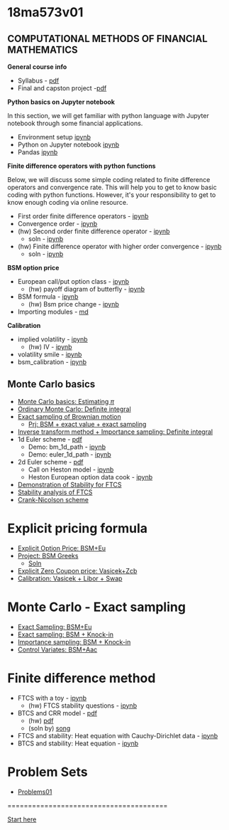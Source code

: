 # 18ma573v01 

## COMPUTATIONAL METHODS OF FINANCIAL MATHEMATICS

__General course info__

- Syllabus - [pdf](doc/syllabus_v01.pdf)
- Final and capston project -[pdf](./doc/capstone.pdf)

__Python basics on Jupyter notebook__

In this section, we will get familiar with python language with Jupyter notebook through some financial applications.

- Environment setup [ipynb](https://github.com/songqsh/18ma573pub/blob/master/src/first_notebook_v01.ipynb)
- Python on Jupyter notebook [ipynb](src/python_notebook.ipynb)
- Pandas [ipynb](src/pandas_basics.ipynb)

__Finite difference operators with python functions__

Below, we will discuss some simple coding related to finite difference operators and convergence rate. This will help you to get to know basic coding with python functions. However, it's your responsibility to get to know enough coding via online resource. 

- First order finite difference operators - [ipynb](src/first_fd_v01.ipynb)
- Convergence order - [ipynb](src/ffd_convergence_rate_v01.ipynb)
- (hw) Second order finite difference operator - [ipynb](src/second_fd.ipynb) 
    - soln - [ipynb](src/second_fd_soln.ipynb)
- (hw) Finite difference operator with higher order convergence - [ipynb](src/ex_fd.ipynb)
    - soln - [ipynb](src/ex_fd_soln.ipynb)


__BSM option price__

- European call/put option class - 
    [ipynb](https://github.com/songqsh/18ma573pub/blob/master/src/european_options_class.ipynb)
    - (hw) payoff diagram of butterfly - 
        [ipynb](https://github.com/songqsh/18ma573pub/blob/master/src/option_combinations.ipynb)
- BSM formula - 
    [ipynb](https://github.com/songqsh/18ma573pub/blob/master/src/bsm_formula_v01.ipynb)
    - (hw) Bsm price change -
        [ipynb](https://github.com/songqsh/18ma573pub/blob/master/src/bsm_price_change.ipynb)
- Importing modules - 
    [md](https://github.com/songqsh/18ma573pub/blob/master/src/import_modules.md)
    
__Calibration__

- implied volatility - [ipynb](https://nbviewer.jupyter.org/github/songqsh/18ma573pub/blob/master/src/implied_vol_v01.ipynb)
    - (hw) IV - [ipynb](https://nbviewer.jupyter.org/github/songqsh/18ma573pub/blob/master/src/hw_implied_vol.ipynb)
- volatility smile  - [ipynb](https://nbviewer.jupyter.org/github/songqsh/18ma573pub/blob/master/src/vol_smile.ipynb)
- bsm_calibration - [ipynb](https://nbviewer.jupyter.org/github/songqsh/18ma573pub/blob/master/src/bsm_calibration.ipynb)
    
    
## Monte Carlo basics

- [Monte Carlo basics: Estimating $\pi$](./doc/pi_mc_01.pdf)
- [Ordinary Monte Carlo: Definite integral](./doc/omc_integral.pdf)
- [Exact sampling of Brownian motion](./src/bm_1d.ipynb)
    - [Prj: BSM + exact value + exact sampling](./doc/omc_integral_prj.pdf)
- [Inverse transform method + Importance sampling: Definite integral](./doc/is_it_integral.pdf)
- 1d Euler scheme - [pdf](./doc/euler_sde_1d.pdf)
    - Demo: bm_1d_path - [ipynb](./src/bm_1d_path.ipynb)
    - Demo: euler_1d_path - [ipynb](./src/euler_1d.ipynb)
- 2d Euler scheme - [pdf](./doc/euler_sde_2d.pdf)
    - Call on Heston model - [ipynb](./src/euler_heston.ipynb)
    - Heston European option data cook - [ipynb](./src/heston_data_cook.ipynb)
- [Demonstration of Stability for FTCS](./doc/stability_ftcs_01.pdf)
- [Stability analysis of FTCS](./doc/stability_ftcs_02.pdf)
- [Crank-Nicolson scheme](./doc/stability_ftcs_03.pdf)


# Explicit pricing formula

- [Explicit Option Price: BSM+Eu](./src/explicit_bsm_eu.ipynb)
- [Project: BSM Greeks](./src/explicit_bsm_greeks.ipynb)
    - [Soln](./src/explicit_bsm_greeks_soln.ipynb)
- [Explicit Zero Coupon price: Vasicek+Zcb](./src/explicit_vasicek_zcb.ipynb)
- [Calibration: Vasicek + Libor + Swap](./src/calibration_vasicek_libor_swap.ipynb)

# Monte Carlo - Exact sampling
- [Exact Sampling: BSM+Eu](./src/es_bsm_eu.ipynb)
- [Exact sampling: BSM + Knock-in](./src/es_bsm_knock_in.ipynb)
- [Importance sampling: BSM + Knock-in](./src/is_bsm_knock_in.ipynb)
- [Control Variates: BSM+Aac](./src/control_variates_bsm_aac.ipynb)


# Finite difference method
- FTCS with a toy - [ipynb](src/ftcs_stability_heat_toy.ipynb)
    - (hw) FTCS stability questions - [ipynb](src/hw_ftcs_stability.ipynb)
- BTCS and CRR model - [pdf](doc/fdm_crr.pdf)
    - (hw) [pdf](doc/hw_crr.pdf)
    - (soln by) [song](https://github.com/songqsh/MA6628v02/blob/master/L05s01.ipynb)
- FTCS and stability: Heat equation with Cauchy-Dirichlet data - [ipynb](./src/ftcs_stability_heat_1d.ipynb)
- BTCS and stability: Heat equation - [ipynb](./src/btcs_stability_heat_1d.ipynb)


# Problem Sets

- [Problems01](./src/problems01.ipynb)
    


=======================================

[Start here](startpage.ipynb)
